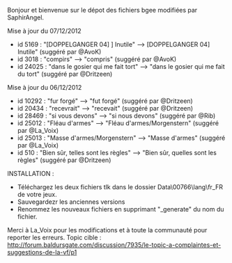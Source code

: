 Bonjour et bienvenue sur le dépot des fichiers bgee modifiées par SaphirAngel.

Mise à jour du 07/12/2012
- id 5169 : "[DOPPELGANGER 04] ] Inutile" --> [DOPPELGANGER 04] Inutile" (suggéré par @AvoK)
- id 3018 : "compirs" --> "compris" (suggéré par @AvoK)
- id 24025 : "dans le gosier qui me fait tort" --> "dans le gosier qui me fait du tort" (suggéré par @Dritzeen)

Mise à jour du 06/12/2012
- id 10292 : "fur forgé" --> "fut forgé" (suggéré par @Dritzeen)
- id 20434 : "recevrait" --> "recevait" (suggéré par @Dritzeen)
- id 28469 : "si vous devons" --> "si nous devons" (suggéré par @Rib)
- id 25012 : "Fléau d'armes" --> "Fléau d'armes/Morgenstern" (suggéré par @La_Voix)
- id 25013 : "Masse d'armes/Morgenstern" --> "Masse d'armes" (suggéré par @La_Voix)
- id 510 : "Bien sûr, telles sont les règles" --> "Bien sûr, quelles sont les règles" (suggéré par @Dritzeen)


INSTALLATION :
- Téléchargez les deux fichiers tlk dans le dossier Data\00766\lang\fr_FR de votre jeux.
- Sauvegardezr les anciennes versions
- Renommez les nouveaux fichiers en supprimant "_generate" du nom du fichier.

Merci à La_Voix pour les modifications et à toute la communauté pour reporter les erreurs.
Topic cible : http://forum.baldursgate.com/discussion/7935/le-topic-a-complaintes-et-suggestions-de-la-vf/p1